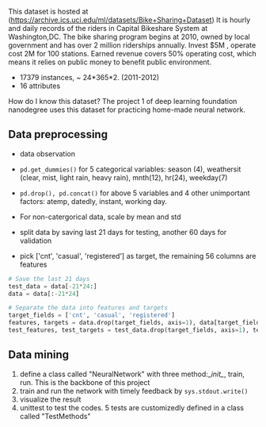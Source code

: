This dataset is hosted at (https://archive.ics.uci.edu/ml/datasets/Bike+Sharing+Dataset) It is hourly and daily records of the riders in Capital Bikeshare System at Washington,DC. The bike sharing program begins at 2010, owned by local government and has over 2 million riderships annually. Invest \$5M , operate cost 2M for 100 stations. Earned revenue covers 50% operating cost, which means it relies on public money to benefit public environment. 

- 17379 instances, ~ 24\*365\*2. (2011-2012)
- 16 attributes

How do I know this dataset?  The project 1 of deep learning foundation nanodegree uses this dataset for practicing home-made neural network. 

## Data preprocessing

- data observation

- `pd.get_dummies()` for 5 categorical variables: season (4), weathersit (clear, mist, light rain, heavy rain), mnth(12), hr(24), weekday(7)

- `pd.drop(), pd.concat()` for above 5 variables and 4 other unimportant factors: atemp, datedly, instant, working day.

- For non-catergorical data, scale by mean and std

- split data by saving last 21 days for testing, another 60 days for validation

- pick ['cnt', 'casual', 'registered'] as target, the remaining 56 columns are features

```python
# Save the last 21 days 
test_data = data[-21*24:]
data = data[:-21*24]

# Separate the data into features and targets
target_fields = ['cnt', 'casual', 'registered']
features, targets = data.drop(target_fields, axis=1), data[target_fields]
test_features, test_targets = test_data.drop(target_fields, axis=1), test_data[target_fields]
```

## Data mining

1. define a class called "NeuralNetwork" with three method:\__init\__, train, run. This is the backbone of this project
2. train and run the network with timely feedback by `sys.stdout.write()`
3. visualize the result
4. unittest to test the codes. 5 tests are customizedly defined in a class called "TestMethods" 